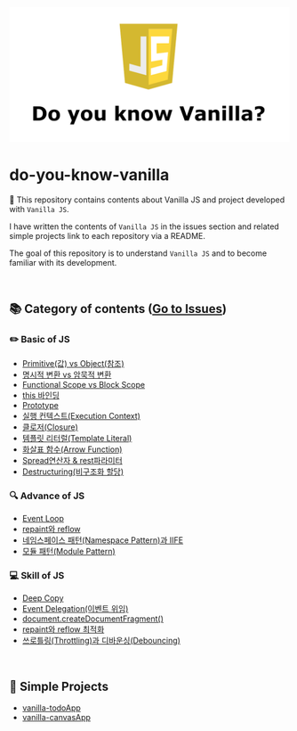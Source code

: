 ![do-you-know-vaniilla](./img/do-you-know-vanilla.png)

# do-you-know-vanilla

:banana: This repository contains contents about Vanilla JS and project developed with `Vanilla JS`.

I have written the contents of `Vanilla JS` in the issues section and related simple projects link to each repository via a README.

The goal of this repository is to understand `Vanilla JS` and to become familiar with its development.

<br/>

## 📚 Category of contents ([Go to Issues](https://github.com/BKJang/do-you-know-vanilla/issues))

### ✏️ Basic of JS

- [Primitive(값) vs Object(참조) ](https://github.com/BKJang/do-you-know-vanilla/issues/1)
- [명시적 변환 vs 암묵적 변환](https://github.com/BKJang/do-you-know-vanilla/issues/3)
- [Functional Scope vs Block Scope](https://github.com/BKJang/do-you-know-vanilla/issues/4)
- [this 바인딩](https://github.com/BKJang/do-you-know-vanilla/issues/7)
- [Prototype](https://github.com/BKJang/do-you-know-vanilla/issues/12)
- [실행 컨텍스트(Execution Context)](https://github.com/BKJang/do-you-know-vanilla/issues/14)
- [클로저(Closure)](https://github.com/BKJang/do-you-know-vanilla/issues/15)
- [템플릿 리터럴(Template Literal)](https://github.com/BKJang/do-you-know-vanilla/issues/17)
- [화살표 함수(Arrow Function)](https://github.com/BKJang/do-you-know-vanilla/issues/18)
- [Spread연산자 & rest파라미터](https://github.com/BKJang/do-you-know-vanilla/issues/19)
- [Destructuring(비구조화 할당)](https://github.com/BKJang/do-you-know-vanilla/issues/20)

### 🔍 Advance of JS

- [Event Loop](https://github.com/BKJang/do-you-know-vanilla/issues/5)
- [repaint와 reflow](https://github.com/BKJang/do-you-know-vanilla/issues/9)
- [네임스페이스 패턴(Namespace Pattern)과 IIFE](https://github.com/BKJang/do-you-know-vanilla/issues/16)
- [모듈 패턴(Module Pattern)](https://github.com/BKJang/do-you-know-vanilla/issues/13)

### 💻 Skill of JS

- [Deep Copy](https://github.com/BKJang/do-you-know-vanilla/issues/2)
- [Event Delegation(이벤트 위임)](https://github.com/BKJang/do-you-know-vanilla/issues/6)
- [document.createDocumentFragment()](https://github.com/BKJang/do-you-know-vanilla/issues/8)
- [repaint와 reflow 최적화](https://github.com/BKJang/do-you-know-vanilla/issues/10)
- [쓰로틀링(Throttling)과 디바운싱(Debouncing)](https://github.com/BKJang/do-you-know-vanilla/issues/11)
<br/>

## :hammer: Simple Projects

- [vanilla-todoApp](https://github.com/BKJang/vanilla-todoApp)
- [vanilla-canvasApp](https://github.com/BKJang/vanilla-canvasApp)

